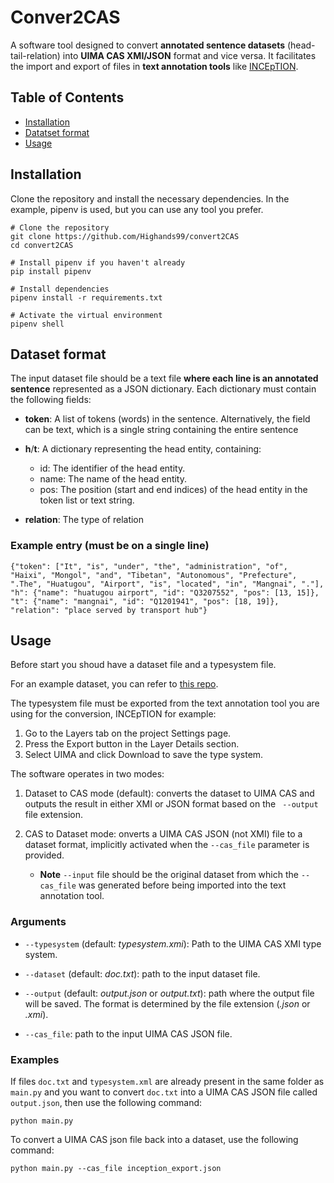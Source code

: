 # Conver2CAS
A software tool designed to convert **annotated sentence datasets** (head-tail-relation) into **UIMA CAS XMI/JSON** format and vice versa. It facilitates the import and export of files in **text annotation tools** like [INCEpTION](https://github.com/inception-project/inception).

## Table of Contents
- [Installation](#installation)
- [Datatset format](#dataset-format)
- [Usage](#usage)

## Installation
Clone the repository and install the necessary dependencies. In the example, pipenv is used, but you can use any tool you prefer.

    # Clone the repository
    git clone https://github.com/Highands99/convert2CAS
    cd convert2CAS

    # Install pipenv if you haven't already
    pip install pipenv

    # Install dependencies
    pipenv install -r requirements.txt

    # Activate the virtual environment
    pipenv shell

## Dataset format
The input dataset file should be a text file **where each line is an annotated sentence** represented as a JSON dictionary. Each dictionary must contain the following fields:

- **token**: A list of tokens (words) in the sentence. Alternatively, the field can be text, which is a single string containing the entire sentence

- **h**/**t**: A dictionary representing the head entity, containing:
    - id: The identifier of the head entity.
    - name: The name of the head entity.
    - pos: The position (start and end indices) of the head entity in the token list or text string.

- **relation**: The type of relation

### Example entry (must be on a single line)
    {"token": ["It", "is", "under", "the", "administration", "of", "Haixi", "Mongol", "and", "Tibetan", "Autonomous", "Prefecture", ".The", "Huatugou", "Airport", "is", "located", "in", "Mangnai", "."],
    "h": {"name": "huatugou airport", "id": "Q3207552", "pos": [13, 15]},
    "t": {"name": "mangnai", "id": "Q1201941", "pos": [18, 19]}, 
    "relation": "place served by transport hub"}

## Usage
Before start you shoud have a dataset file and a typesystem file.

For an example dataset, you can refer to [this repo](https://github.com/dair-iitd/DSRE). 

The typesystem file must be exported from the text annotation tool you are using for the conversion, INCEpTION for example:
1) Go to the Layers tab on the project Settings page.
2) Press the Export button in the Layer Details section.
3) Select UIMA and click Download to save the type system.

The software operates in two modes:

1) Dataset to CAS mode (default): converts the dataset to UIMA CAS and outputs the result in either XMI or JSON format based on the ` --output`  file extension.

2) CAS to Dataset mode: onverts a UIMA CAS JSON (not XMI) file to a dataset format, implicitly activated when the `--cas_file` parameter is provided.

    - **Note** `--input` file should be the original dataset from which the `--cas_file` was generated before being imported into the text annotation tool.


### Arguments
- `--typesystem` (default: *typesystem.xmi*): Path to the UIMA CAS XMI type system.

- `--dataset` (default: *doc.txt*): path to the input dataset file.
    
- `--output` (default: *output.json* or *output.txt*): path where the output file will be saved. The format is determined by the file extension (*.json* or *.xmi*).

- `--cas_file`: path to the input UIMA CAS JSON file.

### Examples
If files `doc.txt` and `typesystem.xml` are already present in the same folder as `main.py` and you want to convert `doc.txt` into a UIMA CAS JSON file called `output.json`, then use the following command:
    
    python main.py

To convert a UIMA CAS json file back into a dataset, use the following command:
    
    python main.py --cas_file inception_export.json
